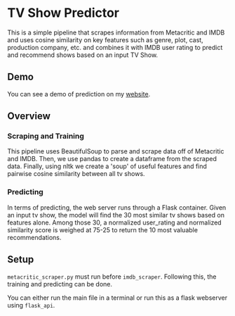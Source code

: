 # TV Show Predictor

This is a simple pipeline that scrapes information from Metacritic and IMDB and uses cosine similarity on key features such as genre, plot, cast, production company, etc. and combines it with IMDB user rating to predict and recommend shows based on an input TV Show.

## Demo

You can see a demo of prediction on my [website](http://itsjafer.com/#/show-predictor).

## Overview

### Scraping and Training

This pipeline uses BeautifulSoup to parse and scrape data off of Metacritic and IMDB. Then, we use pandas to create a dataframe from the scraped data. Finally, using nltk we create a 'soup' of useful features and find pairwise cosine similarity between all tv shows.

### Predicting

In terms of predicting, the web server runs through a Flask container. Given an input tv show, the model will find the 30 most similar tv shows based on features alone. Among those 30, a normalized user_rating and normalized similarity score is weighed at 75-25 to return the 10 most valuable recommendations.

## Setup

`metacritic_scraper.py` must run before `imdb_scraper`. Following this, the training and predicting can be done.

You can either run the main file in a terminal or run this as a flask webserver using `flask_api`.



